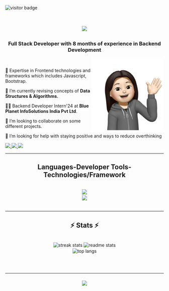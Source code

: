 ![visitor badge](https://visitor-badge.laobi.icu/badge?page_id=jwenjian.visitor-badge&left_text=MyPageVisitors)

<h1 align="center">
    <img src="https://readme-typing-svg.herokuapp.com/?font=Righteous&size=35&font+color=green&center=true&vCenter=true&width=500&height=70&duration=4000&lines=Hi+There!+👋;+I'm+Pragya+Singh!;" />
</h1>

<h3 align="center">Full Stack Developer with 8 months of experience in Backend Development </h3>
<!-- <img align="right" alt="coding" width="200" src="https://github.com/ananyaa01/ananyaa01/blob/main/Images/codercat1.png"> -->
<img align="right" alt="coding" width="230" src="https://github.com/ananyaa01/ananyaa01/blob/main/Images/Image%202.png">



<br/>

<div align="left">
 
 🔭 Expertise in Frontend technologies and frameworks which includes Javascript, Bootstrap.
 
 🌱 I’m currently revising concepts of **Data Structures & Algorithms.**

 👩‍💻 Backend Developer Intern'24 at **Blue Planet InfoSolutions India Pvt Ltd**.
 
 👯 I’m looking to collaborate on some different projects.
 
 🤔 I’m looking for help with staying positive and ways to reduce overthinking
 
 </div>
 
<div align="left"> 
  <a href="mailto:pragyaaa.singh22@gmail.com">
    <img src="https://img.shields.io/badge/Gmail-333333?style=for-the-badge&logo=gmail&logoColor=red" />
  </a>
  <a href="https://www.linkedin.com/in/pragya-singh-093507253/" target="_blank">
    <img src="https://img.shields.io/badge/LinkedIn-0077B5?style=for-the-badge&logo=linkedin&logoColor=white" target="_blank" />
  </a>
  <a href="leetcode.com/u/pragyaa09__/" target="_blank">
    <img src="https://img.shields.io/badge/LeetCode-0077B5?style=for-the-badge&logo=leetcode&logoColor=yellow&color=gray" target="_blank" />
  </a>
 
</div>

 <hr/>
 
<h2 align="center">Languages-Developer Tools- Technologies/Framework</h2>
<br/>
<div align="center">
    <img src="https://skillicons.dev/icons?i=html,css,bootstrap,javascript,mysql,php" /><br>
    <img src="https://skillicons.dev/icons?i=mongodb,react,nodejs,express,java,vscode,bitbucket,git,github" />
</div>

<br/>
<hr/>

<h2 align="center">⚡ Stats ⚡</h2>
<br>
<div align=center>
  <img width=390 src="https://streak-stats.demolab.com/?user=pragyasingh-29&count_private=true&theme=material-palenight&border_radius=10" alt="streak stats"/>
  <img width=390 src="https://github-readme-stats.vercel.app/api?username=pragyasingh-29&show_icons=true&h&count_private=true&theme=material-palenight&border_radius=10" alt="readme stats" />
  <br/>
  <img width=325 align="center" src="https://github-readme-stats-salesp07.vercel.app/api/top-langs/?username=pragyasingh-29&hide=HTML&langs_count=8&layout=compact&theme=material-palenight&border_radius=10&size_weight=0.5&count_weight=0.5&exclude_repo=github-readme-stats" alt="top langs" />
</div>

<br/><br/>
<hr/>

<h3 align="center">
    <img src="https://readme-typing-svg.herokuapp.com/?font=Righteous&size=25&center=true&vCenter=true&width=500&height=70&duration=4000&lines=Thanks+for+visiting!+✌️;+Shoot+me+a+message+on+Linkedin!:)">
</h3>

<br/>



